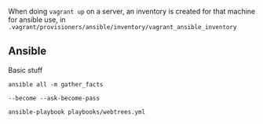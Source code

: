 When doing `vagrant up` on a server, an inventory is created for that machine for ansible use, in `.vagrant/provisioners/ansible/inventory/vagrant_ansible_inventory`


## Ansible

Basic stuff

`ansible all -m gather_facts`

`--become --ask-become-pass`

`ansible-playbook playbooks/webtrees.yml`

